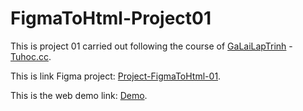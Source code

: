 # FigmaToHtml-Project01

This is project 01 carried out following the course of [GaLaiLapTrinh](https://www.youtube.com/c/G%C3%A0L%E1%BA%A1iL%E1%BA%ADpTr%C3%ACnh) - [Tuhoc.cc](https://tuhoc.cc/).

This is link Figma project: [Project-FigmaToHtml-01](https://www.figma.com/file/3kHcuu3c8fvhnA2q2wUwBM/).

This is the web demo link: [Demo](https://bcnghia.github.io/FigmaToHtml-Project01/).
